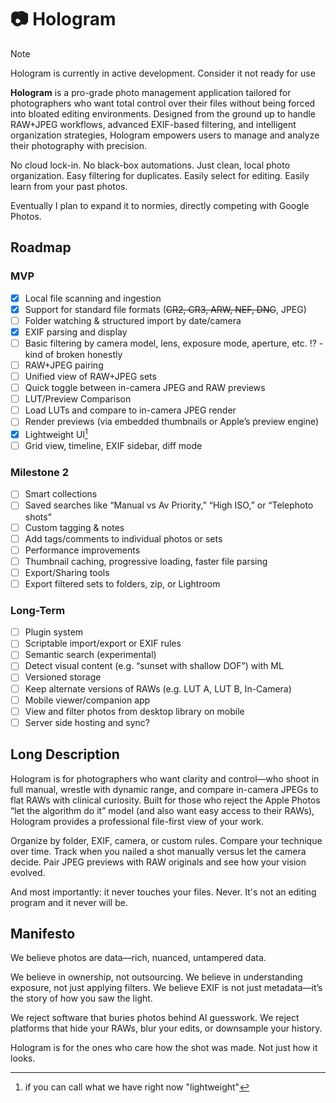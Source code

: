 # :camera: Hologram

> [!NOTE]
> Hologram is currently in active development. Consider it not ready for use

**Hologram** is a pro-grade photo management application tailored for photographers who want total control over their files without being forced into bloated editing environments. Designed from the ground up to handle RAW+JPEG workflows, advanced EXIF-based filtering, and intelligent organization strategies, Hologram empowers users to manage and analyze their photography with precision.

No cloud lock-in. No black-box automations. Just clean, local photo organization.
Easy filtering for duplicates. Easily select for editing. Easily learn from your past photos.

Eventually I plan to expand it to normies, directly competing with Google Photos.

## Roadmap

### MVP
- [X] Local file scanning and ingestion
- [X] Support for standard file formats (~~CR2, CR3, ARW, NEF, DNG~~, JPEG)
- [ ] Folder watching & structured import by date/camera
- [X] EXIF parsing and display
- [ ] Basic filtering by camera model, lens, exposure mode, aperture, etc. ⁉️ - kind of broken honestly
- [ ] RAW+JPEG pairing
- [ ] Unified view of RAW+JPEG sets
- [ ] Quick toggle between in-camera JPEG and RAW previews
- [ ] LUT/Preview Comparison
- [ ] Load LUTs and compare to in-camera JPEG render
- [ ] Render previews (via embedded thumbnails or Apple’s preview engine)
- [X] Lightweight UI[^1]
- [ ] Grid view, timeline, EXIF sidebar, diff mode

[^1]: if you can call what we have right now "lightweight"
### Milestone 2
- [ ] Smart collections
- [ ] Saved searches like “Manual vs Av Priority,” “High ISO,” or “Telephoto shots”
- [ ] Custom tagging & notes
- [ ] Add tags/comments to individual photos or sets
- [ ] Performance improvements
- [ ] Thumbnail caching, progressive loading, faster file parsing
- [ ] Export/Sharing tools
- [ ] Export filtered sets to folders, zip, or Lightroom

### Long-Term
- [ ] Plugin system
- [ ] Scriptable import/export or EXIF rules
- [ ] Semantic search (experimental)
- [ ] Detect visual content (e.g. “sunset with shallow DOF”) with ML
- [ ] Versioned storage
- [ ] Keep alternate versions of RAWs (e.g. LUT A, LUT B, In-Camera)
- [ ] Mobile viewer/companion app
- [ ] View and filter photos from desktop library on mobile
- [ ] Server side hosting and sync?

## Long Description

Hologram is for photographers who want clarity and control—who shoot in full manual, wrestle with dynamic range, and compare in-camera JPEGs to flat RAWs with clinical curiosity. Built for those who reject the Apple Photos “let the algorithm do it” model (and also want easy access to their RAWs), Hologram provides a professional file-first view of your work.

Organize by folder, EXIF, camera, or custom rules. Compare your technique over time. Track when you nailed a shot manually versus let the camera decide. Pair JPEG previews with RAW originals and see how your vision evolved.

And most importantly: it never touches your files. Never. It's not an editing program and it never will be.

<!-- ## Next Steps (For Kickoff Next Weekend)

Prep (Before the Weekend)
- Define core file structure conventions (RAW+JPEG pair logic, import heuristics)
- Pick tech stack (Electron + Tauri + Rust backend? Or just local web app?)
- Sketch rough UI: sidebar, main grid, EXIF inspector
- Set up GitHub repo + Notion or Obsidian project space

Build Weekend 1
- Build base import scanner (read folder tree, load metadata)
- Parse EXIF from JPEG and RAW (use exiftool or native lib)
- Create grid view with metadata overlay
- Implement RAW+JPEG pairing logic -->

## Manifesto

We believe photos are data—rich, nuanced, untampered data.

We believe in ownership, not outsourcing.
We believe in understanding exposure, not just applying filters.
We believe EXIF is not just metadata—it’s the story of how you saw the light.

We reject software that buries photos behind AI guesswork.
We reject platforms that hide your RAWs, blur your edits, or downsample your history.

Hologram is for the ones who care how the shot was made.
Not just how it looks.
